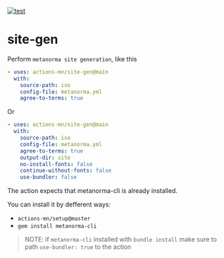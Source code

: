 [![test](https://github.com/actions-mn/site-gen/actions/workflows/test.yml/badge.svg)](https://github.com/actions-mn/site-gen/actions/workflows/test.yml)

# site-gen

Perform `metanorma site generation`, like this

```yml
- uses: actions-mn/site-gen@main
  with:
    source-path: iso
    config-file: metanorma.yml
    agree-to-terms: true
```

Or

```yml
- uses: actions-mn/site-gen@main
  with:
    source-path: iso
    config-file: metanorma.yml
    agree-to-terms: true
    output-dir: site
    no-install-fonts: false
    continue-without-fonts: false
    use-bundler: false
```

The action expects that metanorma-cli is already installed.

You can install it by defferent ways:
- `actions-mn/setup@master`
- `gem install metanorma-cli`


> NOTE: if `metanorma-cli` installed with `bundle install` make sure to path `use-bundler: true` to the action